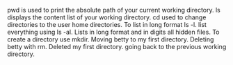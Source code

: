pwd is used to print the absolute path of your current working directory.
ls displays the content list of your working directory.
cd used to change directories to the user home directories.
To list in long format ls -l.
list everything using ls -al.
Lists in long format and in digits all hidden files.
To create a directory use mkdir.
Moving betty to my first directory.
Deleting betty with rm.
Deleted my first directory.
going back to the previous working directory.
